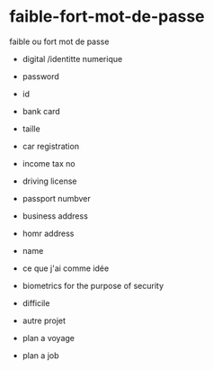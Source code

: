 # faible-fort-mot-de-passe
faible ou fort mot de passe
- digital /identitte numerique
- password
- id
- bank card
- taille
- car registration
- income tax no
- driving license
- passport numbver
- business address
- homr address
- name

- ce que j'ai comme idée
- biometrics for the purpose of security
- difficile
- autre projet
- plan a voyage
- plan a job
